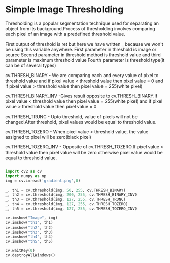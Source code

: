 # Simple Image Thresholding
Thresholding is a popular segmentation technique used for separating an object from its background.Process of thresholding involves comparing each pixel of an image with a predefined threshold value.

First output of threshold is ret but here we have written _ because we won't be using this variable anywhere.
First parameter in threshold is image or source
Second parameter in threshold method is threshold value and third parameter is maximum threshold value
Fourth parameter is threshold type(it can be of several types)

cv.THRESH_BINARY - We are comparing each and every value of pixel to threshold value and if pixel value < threshold value then pixel value = 0 and if pixel value > threshold value then pixel value = 255(white pixel)

cv.THRESH_BINARY_INV -Gives result opposite to cv.THRESH_BINARY.If pixel value < threshold value then pixel value = 255(white pixel)
and if pixel value > threshold value then pixel value = 0

cv.THRESH_TRUNC - Upto threshold, value of pixels will not be changed.After threshold, pixel values would be equal to threshold value.

cv.THRESH_TOZERO - When pixel value < threshold value, the value assigned to pixel will be zero(black pixel)

cv.THRESH_TOZERO_INV - Opposite of cv.THRESH_TOZERO.If pixel value > threshold value then pixel value will be zero otherwise pixel value would be equal to threshold value.

```python

import cv2 as cv
import numpy as np
img = cv.imread('gradient.png',0)

_, th1 = cv.threshold(img, 50, 255, cv.THRESH_BINARY)
_, th2 = cv.threshold(img, 200, 255, cv.THRESH_BINARY_INV)
_, th3 = cv.threshold(img, 127, 255, cv.THRESH_TRUNC)
_, th4 = cv.threshold(img, 127, 255, cv.THRESH_TOZERO)
_, th5 = cv.threshold(img, 127, 255, cv.THRESH_TOZERO_INV)

cv.imshow("Image", img)
cv.imshow("th1", th1)
cv.imshow("th2", th2)
cv.imshow("th3", th3)
cv.imshow("th4", th4)
cv.imshow("th5", th5)

cv.waitKey(0)
cv.destroyAllWindows()

```
